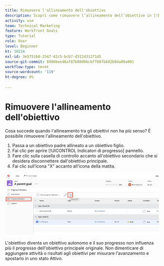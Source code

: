 ```yaml
---
title: Rimuovere l'allineamento dell'obiettivo
description: Scopri come rimuovere l’allineamento dell’obiettivo in [!DNL Workfront Goals].
activity: use
team: Technical Marketing
feature: Workfront Goals
type: Tutorial
role: User
level: Beginner
kt: 10124
exl-id: 3e5751b8-2547-42c5-bcb7-d312d31271d5
source-git-commit: 8406bee48af87b80d0bcbff08fb682b8da80a091
workflow-type: tm+mt
source-wordcount: '119'
ht-degree: 0%

---
```


# Rimuovere l&#39;allineamento dell&#39;obiettivo

Cosa succede quando l&#39;allineamento tra gli obiettivi non ha più senso? È possibile rimuovere l&#39;allineamento dell&#39;obiettivo.

1. Passa a un obiettivo padre allineato a un obiettivo figlio.
1. Fai clic per aprire [!UICONTROL Indicatori di progresso] pannello.
1. Fare clic sulla casella di controllo accanto all&#39;obiettivo secondario che si desidera disconnettere dall&#39;obiettivo principale.
1. Fai clic sull’icona &quot;X&quot; accanto all’icona della matita.

![Uno screenshot del [!UICONTROL Rimuovi allineamento] opzione in [!DNL Workfront Goals]](assets/08-workfront-goals-remove-goal-alignment.png)

L&#39;obiettivo diventa un obiettivo autonomo e il suo progresso non influenza più il progresso dell&#39;obiettivo principale originale. Non dimenticare di aggiungere attività o risultati agli obiettivi per misurare l&#39;avanzamento e spostarlo in uno stato Attivo.
